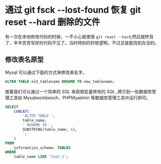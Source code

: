 # 通过 git fsck --lost-found 恢复 git reset --hard 删除的文件

有一次在本地修改代码的时候，一不小心就使用 `git reset --hard`,然后就杯具了，辛辛苦苦写好的代码不见了。当时特别的好绝望啊，不过总是能找到办法的。


## 修改表名原型

Mysql 可以通过下面的方式来修改表名字。

```sql
ALTER TABLE old_tablename RENAME TO new_tablename;
```

接着我们可以通过一个简单的 SQL 来获取批量修改的 SQL ,拷贝到一些数据库管理工具如 Mysqlworkbench、PHPMyadmin 等数据库管理工具中运行即可。

```sql
SELECT
    CONCAT(
        'ALTER TABLE ',
        table_name,
        ' RENAME TO ',
        SUBSTRING(table_name, 6),
        ';'
    )
FROM
    information_schema. TABLES
WHERE
    table_name LIKE 'test_%';
```